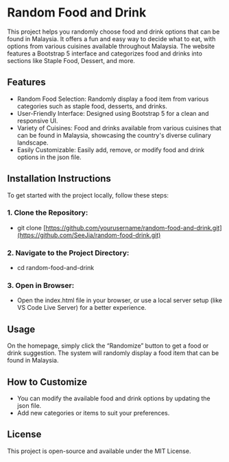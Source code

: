 # Random Food and Drink
This project helps you randomly choose food and drink options that can be found in Malaysia. It offers a fun and easy way to decide what to eat, with options from various cuisines available throughout Malaysia. 
The website features a Bootstrap 5 interface and categorizes food and drinks into sections like Staple Food, Dessert, and more.

## Features
- Random Food Selection: Randomly display a food item from various categories such as staple food, desserts, and drinks.
- User-Friendly Interface: Designed using Bootstrap 5 for a clean and responsive UI.
- Variety of Cuisines: Food and drinks available from various cuisines that can be found in Malaysia, showcasing the country's diverse culinary landscape.
- Easily Customizable: Easily add, remove, or modify food and drink options in the json file.

## Installation Instructions
To get started with the project locally, follow these steps:

### 1. Clone the Repository:
- git clone [https://github.com/yourusername/random-food-and-drink.git](https://github.com/SeeJia/random-food-drink.git)

### 2. Navigate to the Project Directory:
- cd random-food-and-drink

### 3. Open in Browser: 
- Open the index.html file in your browser, or use a local server setup (like VS Code Live Server) for a better experience.

## Usage
On the homepage, simply click the “Randomize” button to get a food or drink suggestion.
The system will randomly display a food item that can be found in Malaysia.

## How to Customize
- You can modify the available food and drink options by updating the json file.
- Add new categories or items to suit your preferences.

## License
This project is open-source and available under the MIT License.
